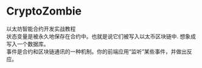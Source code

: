 # CryptoZombie
 以太坊智能合约开发实战教程  
 状态变量是被永久地保存在合约中。也就是说它们被写入以太币区块链中. 想象成写入一个数据库。  
 事件是合约和区块链通讯的一种机制。你的前端应用“监听”某些事件，并做出反应。   
 
